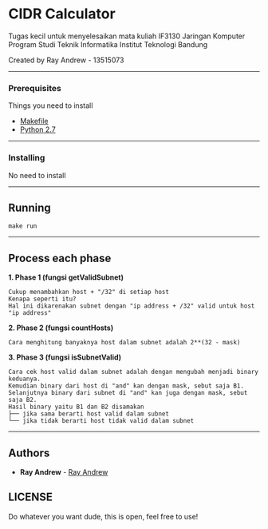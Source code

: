 # CIDR Calculator

Tugas kecil untuk menyelesaikan mata kuliah IF3130 Jaringan Komputer
Program Studi Teknik Informatika
Institut Teknologi
Bandung

Created by Ray Andrew - 13515073

---

### Prerequisites

Things you need to install

* [Makefile](https://www.gnu.org/software/make/)
* [Python 2.7](https://www.python.org/download/releases/2.7/)

---

### Installing

No need to install

---

## Running

```
make run
```

---

## Process each phase

**1.  Phase 1 (fungsi getValidSubnet)**
```
Cukup menambahkan host + "/32" di setiap host
Kenapa seperti itu?
Hal ini dikarenakan subnet dengan "ip address + /32" valid untuk host "ip address"
```

**2.  Phase 2 (fungsi countHosts)**
```
Cara menghitung banyaknya host dalam subnet adalah 2**(32 - mask)
```

**3.  Phase 3 (fungsi isSubnetValid)**
```
Cara cek host valid dalam subnet adalah dengan mengubah menjadi binary keduanya.
Kemudian binary dari host di "and" kan dengan mask, sebut saja B1.
Selanjutnya binary dari subnet di "and" kan juga dengan mask, sebut saja B2.
Hasil binary yaitu B1 dan B2 disamakan
├── jika sama berarti host valid dalam subnet
└── jika tidak berarti host tidak valid dalam subnet
```

---

## Authors

* **Ray Andrew** - [Ray Andrew](https://github.com/rayandrews)

## LICENSE
Do whatever you want dude, this is open, feel free to use!